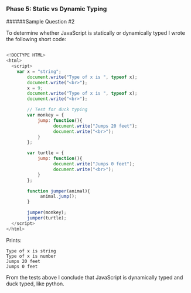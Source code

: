 ### Phase 5: Static vs Dynamic Typing
######Sample Question #2

To determine whether JavaScript is statically or dynamically typed I wrote the following short code:

```js

<!DOCTYPE HTML>
<html>
  <script>
	var x = "string";
    	document.write("Type of x is ", typeof x);
    	document.write("<br>");
    	x = 9;
    	document.write("Type of x is ", typeof x);
    	document.write("<br>");

    	// Test for duck typing
    	var monkey = {
            jump: function(){
              	  document.write("Jumps 20 feet");
              	  document.write("<br>");
            }
    	};

    	var turtle = {
            jump: function(){
            	  document.write("Jumps 0 feet");
              	  document.write("<br>");
            }
    	};

    	function jumper(animal){
        	 animal.jump();
        }

    	jumper(monkey);
    	jumper(turtle);
  </script>
</html>

```

Prints:

	Type of x is string
	Type of x is number
	Jumps 20 feet
	Jumps 0 feet

From the tests above I conclude that JavaScript is dynamically typed and 
duck typed, like python.